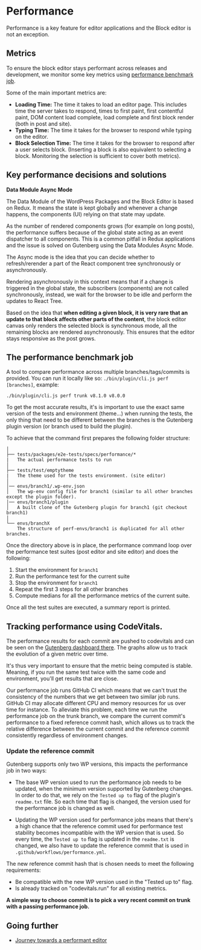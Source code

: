 # Performance

Performance is a key feature for editor applications and the Block editor is not an exception.

## Metrics

To ensure the block editor stays performant across releases and development, we monitor some key metrics using [performance benchmark job](#the-performance-benchmark-job).

Some of the main important metrics are:

-   **Loading Time:** The time it takes to load an editor page. This includes time the server takes to respond, times to first paint, first contentful paint, DOM content load complete, load complete and first block render (both in post and site).
-   **Typing Time:** The time it takes for the browser to respond while typing on the editor.
-   **Block Selection Time:** The time it takes for the browser to respond after a user selects block. (Inserting a block is also equivalent to selecting a block. Monitoring the selection is sufficient to cover both metrics).

## Key performance decisions and solutions

**Data Module Async Mode**

The Data Module of the WordPress Packages and the Block Editor is based on Redux. It means the state is kept globally and whenever a change happens, the components (UI) relying on that state may update.

As the number of rendered components grows (for example on long posts), the performance suffers because of the global state acting as an event dispatcher to all components. This is a common pitfall in Redux applications and the issue is solved on Gutenberg using the Data Modules Async Mode.

The Async mode is the idea that you can decide whether to refresh/rerender a part of the React component tree synchronously or asynchronously.

Rendering asynchronously in this context means that if a change is triggered in the global state, the subscribers (components) are not called synchronously, instead, we wait for the browser to be idle and perform the updates to React Tree.

Based on the idea that **when editing a given block, it is very rare that an update to that block affects other parts of the content**, the block editor canvas only renders the selected block is synchronous mode, all the remaining blocks are rendered asynchronously. This ensures that the editor stays responsive as the post grows.

## The performance benchmark job

A tool to compare performance across multiple branches/tags/commits is provided. You can run it locally like so: `./bin/plugin/cli.js perf [branches]`, example:

```
./bin/plugin/cli.js perf trunk v8.1.0 v8.0.0
```

To get the most accurate results, it's is important to use the exact same version of the tests and environment (theme...) when running the tests, the only thing that need to be different between the branches is the Gutenberg plugin version (or branch used to build the plugin).

To achieve that the command first prepares the following folder structure:

    │
    ├── tests/packages/e2e-tests/specs/performance/*
    |   The actual performance tests to run
    │
    ├── tests/test/emptytheme
    |   The theme used for the tests environment. (site editor)
    │
    │── envs/branch1/.wp-env.json
    │   The wp-env config file for branch1 (similar to all other branches except the plugin folder).
    │── envs/branch1/plugin
    │   A built clone of the Gutenberg plugin for branch1 (git checkout branch1)
    │
    └── envs/branchX
        The structure of perf-envs/branch1 is duplicated for all other branches.

Once the directory above is in place, the performance command loop over the performance test suites (post editor and site editor) and does the following:

1. Start the environment for `branch1`
2. Run the performance test for the current suite
3. Stop the environment for `branch1`
4. Repeat the first 3 steps for all other branches
5. Compute medians for all the performance metrics of the current suite.

Once all the test suites are executed, a summary report is printed.

## Tracking performance using CodeVitals.

The performance results for each commit are pushed to codevitals and can be seen on the [Gutenberg dashboard there](https://www.codevitals.run/project/gutenberg). The graphs allow us to track the evolution of a given metric over time.

It's thus very important to ensure that the metric being computed is stable. Meaning, if you run the same test twice with the same code and environment, you'll get results that are close.

Our performance job runs GitHub CI which means that we can't trust the consistency of the numbers that we get between two similar job runs. GitHub CI may allocate different CPU and memory resources for us over time for instance. To alleviate this problem, each time we run the performance job on the trunk branch, we compare the current commit's performance to a fixed reference commit hash, which allows us to track the relative difference between the current commit and the reference commit consistently regardless of environment changes.

### Update the reference commit

Gutenberg supports only two WP versions, this impacts the performance job in two ways:

-   The base WP version used to run the performance job needs to be updated, when the minimum version supported by Gutenberg changes. In order to do that, we rely on the `Tested up to` flag of the plugin's `readme.txt` file. So each time that flag is changed, the version used for the performance job is changed as well.

-   Updating the WP version used for performance jobs means that there's a high chance that the reference commit used for performance test stability becomes incompatible with the WP version that is used. So every time, the `Tested up to` flag is updated in the `readme.txt` is changed, we also have to update the reference commit that is used in `.github/workflows/performance.yml`.

The new reference commit hash that is chosen needs to meet the following requirements:

-   Be compatible with the new WP version used in the "Tested up to" flag.
-   Is already tracked on "codevitals.run" for all existing metrics.

**A simple way to choose commit is to pick a very recent commit on trunk with a passing performance job.**

## Going further

-   [Journey towards a performant editor](https://riad.blog/2020/02/14/a-journey-towards-a-performant-web-editor/)

